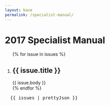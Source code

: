 ```yaml
---
layout: base
permalink: /specialist-manual/
---
```


# 2017 Specialist Manual

<ol>
  {% for issue in issues %}
    <li>
      <h2>{{ issue.title }}</h2>
      {{ issue.body }}
    </li>
  {% endfor %}
</ol>

<pre>
  {{ issues | prettyJson }}
</pre>
